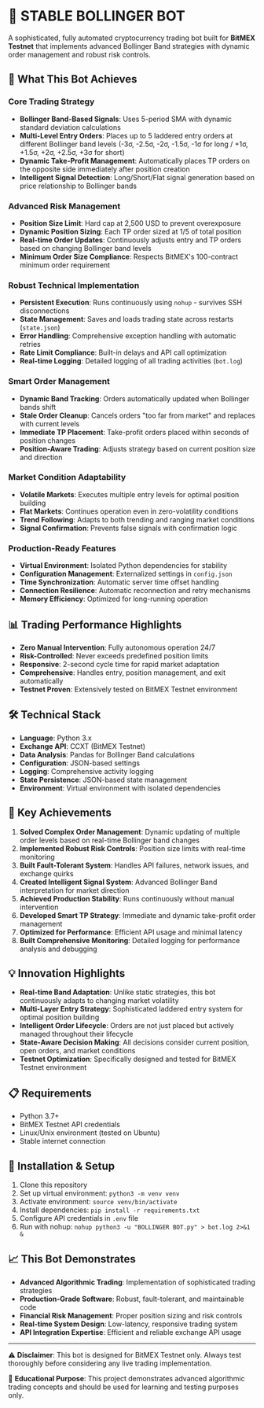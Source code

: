 # 🤖 STABLE BOLLINGER BOT

A sophisticated, fully automated cryptocurrency trading bot built for **BitMEX Testnet** that implements advanced Bollinger Band strategies with dynamic order management and robust risk controls.

## 🎯 What This Bot Achieves

### **Core Trading Strategy**
- **Bollinger Band-Based Signals**: Uses 5-period SMA with dynamic standard deviation calculations
- **Multi-Level Entry Orders**: Places up to 5 laddered entry orders at different Bollinger band levels (-3σ, -2.5σ, -2σ, -1.5σ, -1σ for long / +1σ, +1.5σ, +2σ, +2.5σ, +3σ for short)
- **Dynamic Take-Profit Management**: Automatically places TP orders on the opposite side immediately after position creation
- **Intelligent Signal Detection**: Long/Short/Flat signal generation based on price relationship to Bollinger bands

### **Advanced Risk Management**
- **Position Size Limit**: Hard cap at 2,500 USD to prevent overexposure
- **Dynamic Position Sizing**: Each TP order sized at 1/5 of total position
- **Real-time Order Updates**: Continuously adjusts entry and TP orders based on changing Bollinger band levels
- **Minimum Order Size Compliance**: Respects BitMEX's 100-contract minimum order requirement

### **Robust Technical Implementation**
- **Persistent Execution**: Runs continuously using `nohup` - survives SSH disconnections
- **State Management**: Saves and loads trading state across restarts (`state.json`)
- **Error Handling**: Comprehensive exception handling with automatic retries
- **Rate Limit Compliance**: Built-in delays and API call optimization
- **Real-time Logging**: Detailed logging of all trading activities (`bot.log`)

### **Smart Order Management**
- **Dynamic Band Tracking**: Orders automatically updated when Bollinger bands shift
- **Stale Order Cleanup**: Cancels orders "too far from market" and replaces with current levels
- **Immediate TP Placement**: Take-profit orders placed within seconds of position changes
- **Position-Aware Trading**: Adjusts strategy based on current position size and direction

### **Market Condition Adaptability**
- **Volatile Markets**: Executes multiple entry levels for optimal position building
- **Flat Markets**: Continues operation even in zero-volatility conditions
- **Trend Following**: Adapts to both trending and ranging market conditions
- **Signal Confirmation**: Prevents false signals with confirmation logic

### **Production-Ready Features**
- **Virtual Environment**: Isolated Python dependencies for stability
- **Configuration Management**: Externalized settings in `config.json`
- **Time Synchronization**: Automatic server time offset handling
- **Connection Resilience**: Automatic reconnection and retry mechanisms
- **Memory Efficiency**: Optimized for long-running operation

## 📊 Trading Performance Highlights

- **Zero Manual Intervention**: Fully autonomous operation 24/7
- **Risk-Controlled**: Never exceeds predefined position limits
- **Responsive**: 2-second cycle time for rapid market adaptation
- **Comprehensive**: Handles entry, position management, and exit automatically
- **Testnet Proven**: Extensively tested on BitMEX Testnet environment

## 🛠️ Technical Stack

- **Language**: Python 3.x
- **Exchange API**: CCXT (BitMEX Testnet)
- **Data Analysis**: Pandas for Bollinger Band calculations
- **Configuration**: JSON-based settings
- **Logging**: Comprehensive activity logging
- **State Persistence**: JSON-based state management
- **Environment**: Virtual environment with isolated dependencies

## 🚀 Key Achievements

1. **Solved Complex Order Management**: Dynamic updating of multiple order levels based on real-time Bollinger band changes
2. **Implemented Robust Risk Controls**: Position size limits with real-time monitoring
3. **Built Fault-Tolerant System**: Handles API failures, network issues, and exchange quirks
4. **Created Intelligent Signal System**: Advanced Bollinger Band interpretation for market direction
5. **Achieved Production Stability**: Runs continuously without manual intervention
6. **Developed Smart TP Strategy**: Immediate and dynamic take-profit order management
7. **Optimized for Performance**: Efficient API usage and minimal latency
8. **Built Comprehensive Monitoring**: Detailed logging for performance analysis and debugging

## 💡 Innovation Highlights

- **Real-time Band Adaptation**: Unlike static strategies, this bot continuously adapts to changing market volatility
- **Multi-Layer Entry Strategy**: Sophisticated laddered entry system for optimal position building
- **Intelligent Order Lifecycle**: Orders are not just placed but actively managed throughout their lifecycle
- **State-Aware Decision Making**: All decisions consider current position, open orders, and market conditions
- **Testnet Optimization**: Specifically designed and tested for BitMEX Testnet environment

## 📋 Requirements

- Python 3.7+
- BitMEX Testnet API credentials
- Linux/Unix environment (tested on Ubuntu)
- Stable internet connection

## 🔧 Installation & Setup

1. Clone this repository
2. Set up virtual environment: `python3 -m venv venv`
3. Activate environment: `source venv/bin/activate`
4. Install dependencies: `pip install -r requirements.txt`
5. Configure API credentials in `.env` file
6. Run with nohup: `nohup python3 -u "BOLLINGER BOT.py" > bot.log 2>&1 &`

## 📈 This Bot Demonstrates

- **Advanced Algorithmic Trading**: Implementation of sophisticated trading strategies
- **Production-Grade Software**: Robust, fault-tolerant, and maintainable code
- **Financial Risk Management**: Proper position sizing and risk controls
- **Real-time System Design**: Low-latency, responsive trading system
- **API Integration Expertise**: Efficient and reliable exchange API usage

---

⚠️ **Disclaimer**: This bot is designed for BitMEX Testnet only. Always test thoroughly before considering any live trading implementation.

🎯 **Educational Purpose**: This project demonstrates advanced algorithmic trading concepts and should be used for learning and testing purposes only. 